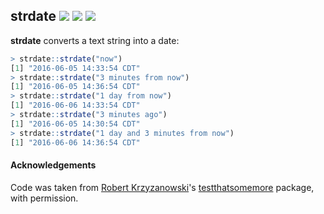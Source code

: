 ## strdate <a href="https://travis-ci.org/peterhurford/strdate"><img src="https://img.shields.io/travis/peterhurford/strdate.svg"></a> <a href="https://codecov.io/github/peterhurford/strdate"><img src="https://img.shields.io/codecov/c/github/peterhurford/strdate.svg"></a> <a href="https://github.com/peterhurford/strdate/tags"><img src="https://img.shields.io/github/tag/peterhurford/strdate.svg"></a>

**strdate** converts a text string into a date:

```R
> strdate::strdate("now")
[1] "2016-06-05 14:33:54 CDT"
> strdate::strdate("3 minutes from now")
[1] "2016-06-05 14:36:54 CDT"
> strdate::strdate("1 day from now")
[1] "2016-06-06 14:33:54 CDT"
> strdate::strdate("3 minutes ago")
[1] "2016-06-05 14:30:54 CDT"
> strdate::strdate("1 day and 3 minutes from now")
[1] "2016-06-06 14:36:54 CDT"
```

#### Acknowledgements

Code was taken from [Robert Krzyzanowski](https://github.com/robertzk)'s [testthatsomemore](https://github.com/robertzk/testthatsomemore) package, with permission.
